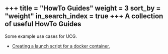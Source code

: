 +++
title = "HowTo Guides"
weight = 3
sort_by = "weight"
in_search_index = true
+++
A collection of useful HowTo Guides
----------

Some example use cases for UCG.

* <a href="script">Creating a launch script for a docker container.</a>